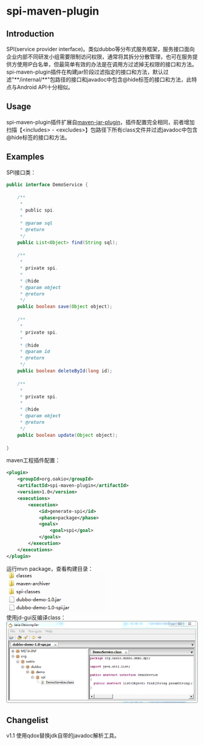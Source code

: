 # spi-maven-plugin
## Introduction
SPI(service provider interface)。类似dubbo等分布式服务框架，服务接口面向企业内部不同研发小组需要限制访问权限，通常将其拆分分散管理，也可在服务提供方使用IP白名单，但最简单有效的办法是在调用方过滤掉无权限的接口和方法。<br>spi-maven-plugin插件在构建jar阶段过滤指定的接口和方法，默认过滤"\*\*/internal/\*\*"包路径的接口和javadoc中包含@hide标签的接口和方法，此特点与Android API十分相似。
## Usage
spi-maven-plugin插件扩展自[maven-jar-plugin](http://maven.apache.org/plugins/maven-jar-plugin/)，插件配置完全相同，前者增加扫描【\<includes> - \<excludes>】包路径下所有class文件并过滤javadoc中包含@hide标签的接口和方法。
## Examples
SPI接口类：
```java
public interface DemoService {
	
	/**
	 * 
	 * public spi.
	 *
	 * @param sql
	 * @return
	 */
	public List<Object> find(String sql);
	
	/**
	 * 
	 * private spi.
	 *
	 * @hide
	 * @param object
	 * @return
	 */
	public boolean save(Object object);
	
	/**
	 * 
	 * private spi.
	 *
	 * @hide
	 * @param id
	 * @return
	 */
	public boolean deleteById(long id);
	
	/**
	 * 
	 * private spi.
	 * 
	 * @hide
	 * @param object
	 * @return
	 */
	public boolean update(Object object);

}
```
maven工程插件配置：
```xml
<plugin>
	<groupId>org.oakio</groupId>
	<artifactId>spi-maven-plugin</artifactId>
	<version>1.0</version>
	<executions>
		<execution>
			<id>generate-spi</id>
			<phase>package</phase>
			<goals>
				<goal>spi</goal>
			</goals>
		</execution>
	</executions>
</plugin>
```
运行mvn package，查看构建目录：<br>
![](https://raw.githubusercontent.com/quasim/spi-maven-plugin/master/screenshot/1.png)<br>
使用jd-gui反编译class：<br>
![](https://raw.githubusercontent.com/quasim/spi-maven-plugin/master/screenshot/2.png)<br>

## Changelist
v1.1 使用qdox替换jdk自带的javadoc解析工具。<br>
